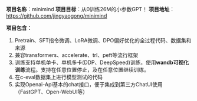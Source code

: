 **项目名称**：minimind
**项目目标**：从0训练26M的小参数GPT！
**项目地址**：https://github.com/jingyaogong/minimind

**项目包含：**
1. Pretrain、SFT指令微调、LoRA微调、DPO偏好优化的全过程代码、数据集和来源
2. 兼容transformers、accelerate、trl、peft等流行框架
3. 训练支持单机单卡、单机多卡(DDP、DeepSpeed)训练，使用**wandb可视化训练**流程。支持在任意位置停止，及在任意位置继续训练。
4. 在c-eval数据集上进行模型测试的代码
5. 实现Openai-Api基本的chat接口，便于集成到第三方ChatUI使用（FastGPT、Open-WebUI等）